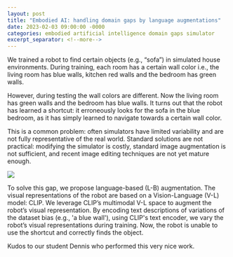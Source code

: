 ```yaml
---
layout: post
title: "Embodied AI: handling domain gaps by language augmentations"
date: 2023-02-03 09:00:00 -0000
categories: embodied artificial intelligence domain gaps simulator
excerpt_separator: <!--more-->
---
```


We trained a robot to find certain objects (e.g., “sofa”) in simulated house environments. 
During training, each room has a certain wall color i.e., the living room has blue walls, kitchen red walls and the bedroom has green walls. 

However, during testing the wall colors are different. Now the living room has green walls and the bedroom has blue walls. 
It turns out that the robot has learned a shortcut: it erroneously looks for the sofa in the blue bedroom, as it has simply learned to navigate towards a certain wall color.

This is a common problem: often simulators have limited variability and are not fully representative of the real world. 
Standard solutions are not practical: modifying the simulator is costly, standard image augmentation is not sufficient, and recent image editing techniques are not yet mature enough.

<img src="https://gertjanburghouts.github.io/pictures/embodied_ai_lb_aug.jpg">

To solve this gap, we propose language-based (L-B) augmentation. 
The visual representations of the robot are based on a Vision-Language (V-L) model: CLIP. 
We leverage CLIP’s multimodal V-L space to augment the robot’s visual representation. 
By encoding text descriptions of variations of the dataset bias (e.g., 'a blue wall'), using CLIP's text encoder, we vary the robot’s visual representations during training. 
Now, the robot is unable to use the shortcut and correctly finds the object.

Kudos to our student Dennis who performed this very nice work. 
